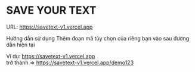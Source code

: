 # SAVE YOUR TEXT

URL: https://savetext-v1.vercel.app

Hướng dẫn sử dụng
Thêm đoạn mã tùy chọn của riêng bạn vào sau đường dẫn hiện tại

Ví dụ:
https://savetext-v1.vercel.app
</br> trở thành => https://savetext-v1.vercel.app/demo123
